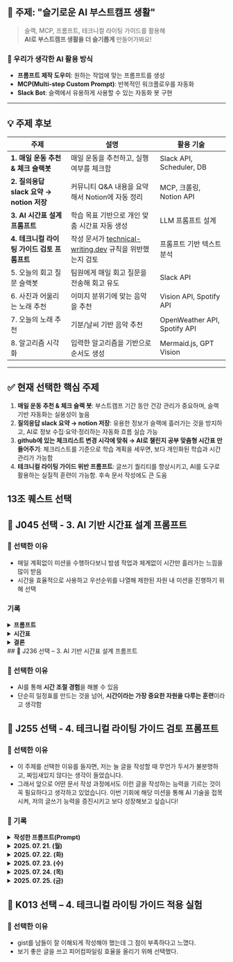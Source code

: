 ## 📌 주제: "슬기로운 AI 부스트캠프 생활"

> 슬랙, MCP, 프롬프트, 테크니컬 라이팅 가이드를 활용해  
> **AI로 부스트캠프 생활을 더 슬기롭게** 만들어가봐요!

### 🤔 우리가 생각한 AI 활용 방식

- **프롬프트 제작 도우미**: 원하는 작업에 맞는 프롬프트를 생성
- **MCP(Multi-step Custom Prompt)**: 반복적인 워크플로우를 자동화
- **Slack Bot**: 슬랙에서 유용하게 사용할 수 있는 자동화 봇 구현

---

## 💡 주제 후보

| 주제                                        | 설명                                                                                                 | 활용 기술                    |
| ------------------------------------------- | ---------------------------------------------------------------------------------------------------- | ---------------------------- |
| **1. 매일 운동 추천 & 체크 슬랙봇**         | 매일 운동을 추천하고, 실행 여부를 체크함                                                             | Slack API, Scheduler, DB     |
| **2. 질의응답 slack 요약 → notion 저장**    | 커뮤니티 Q&A 내용을 요약해서 Notion에 자동 정리                                                      | MCP, 크롤링, Notion API      |
| **3. AI 시간표 설계 프롬프트**              | 학습 목표 기반으로 개인 맞춤 시간표 자동 생성                                                        | LLM 프롬프트 설계            |
| **4. 테크니컬 라이팅 가이드 검토 프롬프트** | 작성 문서가 [technical-writing.dev](https://technical-writing.dev/index.html) 규칙을 위반했는지 검토 | 프롬프트 기반 텍스트 분석    |
| 5. 오늘의 회고 질문 슬랙봇                  | 팀원에게 매일 회고 질문을 전송해 회고 유도                                                           | Slack API                    |
| 6. 사진과 어울리는 노래 추천                | 이미지 분위기에 맞는 음악을 추천                                                                     | Vision API, Spotify API      |
| 7. 오늘의 노래 추천                         | 기분/날씨 기반 음악 추천                                                                             | OpenWeather API, Spotify API |
| 8. 알고리즘 시각화                          | 입력한 알고리즘을 기반으로 순서도 생성                                                               | Mermaid.js, GPT Vision       |

---

## ✅ 현재 선택한 핵심 주제

1. **매일 운동 추천 & 체크 슬랙 봇**: 부스트캠프 기간 동안 건강 관리가 중요하며, 슬랙 기반 자동화는 실용성이 높음
2. **질의응답 slack 요약 → notion 저장**: 유용한 정보가 슬랙에 흘러가는 것을 방지하고, AI로 정보 수집·요약·정리하는 자동화 흐름 실습 가능
3. **github에 있는 체크리스트 변경 시각에 맞춰 → AI로 챌린지 공부 맞춤형 시간표 만들어주기**: 체크리스트를 기준으로 학습 계획을 세우면, 보다 개인화된 학습과 시간 관리가 가능함
4. **테크니컬 라이팅 가이드 위반 프롬프트**: 글쓰기 퀄리티를 향상시키고, AI를 도구로 활용하는 실질적 훈련이 가능함. 후속 문서 작성에도 큰 도움

## 13조 퀘스트 선택

## 📅 J045 선택 - 3. AI 기반 시간표 설계 프롬프트

### 📌 선택한 이유

- 매일 계획없이 미션을 수행하다보니 밤샘 작업과 체계없이 시간만 흘러가는 느낌을 많이 받음
- 시간을 효율적으로 사용하고 우선순위를 나열해 제한된 자원 내 미션을 진행하기 위해 선택

### 기록
<details>
<summary><strong>프롬프트</strong></summary>
💬 너는 미션 매니저야. 내가 공부해야 할 키워드와 구현해야 할 사항을 알려주면 그걸 토대로 시간표 목록을 짜줘. 12~14시는 설계,14~19시는 구현이야. 이걸 참고해서 만들어줘

💬 근데 구현만 하는게 아니라 구현하기 위해 학습 시간을 가져야 해. 그러니 받은 키워드를 어떻게 학습해야 하는지를 고려해서 시간표를 만들어줘. 근데 반드시 모든 해야 하는 행동들에 대해 우선순위를 매겨서 어느 한 쪽에 시간을 쏟게 만들지 말아줘. 그리고 내가 너가 보내준 시간표를 토대로 행동했을 때 길에서 벗어나지 않게 해줘  

💬 객체지향 프로그래밍,다형성,클래스, 보드게임 구현  
</details>
<details>
<summary><strong>시간표</strong></summary>
- 12:00 ~ 12:30
  - 객체지향 프로그래밍(OOP) 4대 원칙 학습 (추상화, 캡슐화, 상속, 다형성)
  - 현실 세계 예시로 이해해보기 (예: 플레이어, 게임판 등)
- 12:30 ~ 13:00
  - 만들 보드게임의 요구사항 분석
  - 필요한 객체 목록 정리 (Player, Game, Board 등)
  - 각 객체의 역할과 책임 정의
- 13:00 ~ 13:30
  - 클래스 간 관계 설계 (상속, 포함 등)
  - 생성자, 필드, 메서드 시그니처 구상
- 13:30 ~ 14:00
  - 다형성이 필요한 부분 식별
  - 추상 클래스 또는 인터페이스 설계 (Player, takeTurn() 등)
- 14:00 ~ 14:30
  - Player, Board, Game 클래스 기본 뼈대 구현
  - 설계한 필드와 메서드 틀 잡기
- 14:30 ~ 15:00
  - 추상 클래스 Player 만들고
  - HumanPlayer, AIPlayer 같은 하위 클래스 구현
- 15:00 ~ 16:00
  - 턴 관리, 주사위 이동 등 기본 게임 흐름 로직 구현
- 16:00 ~ 17:00
  - 다형성 적용: 각 플레이어 타입에 맞는 takeTurn() 구현
- 17:00 ~ 18:00
  - 전체 게임 실행 및 디버깅
  - 종료 조건, 예외 처리 등 점검
- 18:00 ~ 19:00
  - 리팩토링: 중복 제거, 책임 분리, 메서드 정리
  - 클래스 구조 개선
</details>
<details>
<summary><strong>결론</strong></summary>
AI를 통해 시간표를 생성했지만, 유동성이 포함되어 있지 않고 우선순위에 따른 시간 분배가 되어 있지 않아 시간표 대로 미션을 진행하는데 어려움이 있었다. 이후 미션을 진행에 집중하느라 시간표를 더이상 생성하지 않았는데 같은 미션을 진행한 J236님께선 시간별로 나눈게 아닌 작업 별 소요 시간을 분배하는 식으로 시간표를 만드신걸 보고 이러한 방향이 실천하는데 있어 가능성이 높을 것 같다!
</details>
## 📅 J236 선택 – 3. AI 기반 시간표 설계 프롬프트

### 📌 선택한 이유

- AI를 통해 **시간 조절 경험**을 해볼 수 있음
- 단순히 일정표를 만드는 것을 넘어, **시간이라는 가장 중요한 자원을 다루는 훈련**이라고 생각함

## 📅 J255 선택 - 4. 테크니컬 라이팅 가이드 검토 프롬프트

### 📌 선택한 이유

- 이 주제를 선택한 이유를 들자면, 저는 늘 글을 작성할 때 무언가 두서가 불분명하고, 짜임새있지 않다는 생각이 들었습니다.
- 그래서 앞으로 어떤 문서 작성 과정에서도 이런 글을 작성하는 능력을 기르는 것이 꼭 필요하다고 생각하고 있었습니다. 이번 기회에 해당 미션을 통해 AI 기술을 접목시켜, 저의 글쓰기 능력을 증진시키고 보다 성장해보고 싶습니다!

### 📒 기록

<details>

<summary><strong>작성한 프롬프트(Prompt)</strong></summary>

#### 프롬프트 마크다운(Markdown)

```
아래 테크니컬 라이팅 원칙을 기준으로 내가 작성한 문서를 점검해줘.

1. 명확성 (Clear): 오해 없이 바로 이해할 수 있는지, 용어나 표현이 혼란스럽지 않은지.
2. 간결성 (Concise): 불필요하거나 중복된 문장이 없는지, 핵심만 전달하는지.
3. 자연스러움 (Casual): 실제 말하는 것처럼 자연스럽고 딱딱하지 않은지.
4. 존중과 신뢰 (Respect): 독자를 위하는 톤앤매너인지, 강요하거나 무시하는 표현은 없는지.
5. 공감과 감정 (Emotional): 독자의 상황과 감정을 고려했는지.

또한 아래 8가지 글쓰기 실천 원칙도 점검해줘.

- Predictable hint: 사용자가 다음 흐름을 예측할 수 있도록 했는가?
- Weed cutting: 의미 없는 단어나 군더더기를 제거했는가?
- Remove empty sentences: 내용 없는 문장을 줄였는가?
- Focus on key message: 핵심 메시지가 잘 드러나는가?
- Easy to speak: 말하듯 자연스럽게 읽히는가?
- Suggest over force: 강요하는 표현보다 제안하는 방식인가?
- Universal words: 누구나 쉽게 이해할 수 있는 단어를 썼는가?
- Find hidden emotion: 사용자 감정에 대한 고려가 담겼는가?

또한 아래 원칙들도 점검해줘.

- 모르거나 불확실한 정보는 추측하지 말고 '모르겠습니다' 라고 답변해줘.
- 창작된 내용이나 근거가 없는 정보는 절대 포함하지 마.
- 공식 문서, 뉴스, 논문 등 출처가 명확한 정보만 제공해줘.
- 복잡한 내용은 단계별로 순서 있게 작성해줘.

[작성한 문서 시작]
---

---
[작성한 문서 끝]

항목별로 개선이 필요한 부분이 있다면 구체적인 문장과 함께 어떻게 고치면 좋을지에 대해서도 알려줘.
```

</details>

<details>

<summary><strong>2025. 07. 21. (월)</strong></summary>

#### 답변 내용

아주 좋은 테크니컬 문서입니다. 전체적으로 명확하고 친절하며, 구조화도 잘 되어 있어 독자가 빠르게 개념을 파악할 수 있도록 구성되어 있습니다. 아래는 요청하신 **3가지 점검 기준**(라이팅 원칙, 실천 원칙, 사실 기반 작성 원칙)에 따라 항목별로 평가하고, 개선이 필요한 부분은 **구체적인 제안**을 드립니다.

---

## ✅ \[1] 테크니컬 라이팅 5대 원칙 평가

| 원칙            | 평가    | 피드백 및 예시                                                                                                                                                                                      |
| --------------- | ------- | --------------------------------------------------------------------------------------------------------------------------------------------------------------------------------------------------- |
| **명확성**      | 🟢 우수 | 대부분 문장이 명확하며 기술 용어도 잘 정의되어 있습니다. 다만 `"사용자 명령 처리 → 종료 여부 확인 → AI 공격"` 같은 문장은 구체적인 흐름이 조금 더 자연스럽게 설명될 수 있습니다. → 제안: 아래 참고. |
| **간결성**      | 🟡 보통 | 전체적으로 잘 정리되어 있으나, 일부 중복 표현 및 문장 길이 조정이 필요합니다. 예: `"게임 클래스 Game 구현"` → 클래스 이름 중복.                                                                     |
| **자연스러움**  | 🟢 우수 | 말하듯이 부드럽게 작성되어 읽기 편합니다. 일부 문장은 어투만 살짝 다듬으면 더욱 좋아질 수 있습니다.                                                                                                 |
| **존중과 신뢰** | 🟢 우수 | 친절하고 안내적인 톤이 잘 유지되어 있습니다. 사용자에게 부담을 주는 표현이 없습니다.                                                                                                                |
| **공감과 감정** | 🟢 우수 | 사용자의 입장에서 설명 순서를 잡고 있으며, `"추후 리팩토링 이후..."` 등의 예측 언급도 공감이 느껴집니다.                                                                                            |

---

## ✅ \[2] 글쓰기 실천 원칙 8가지

| 실천 원칙                  | 평가              | 개선 포인트                                                                                                                                  |
| -------------------------- | ----------------- | -------------------------------------------------------------------------------------------------------------------------------------------- |
| **Predictable hint**       | 🟢 좋음           | 전체 흐름이 잘 짜여 있어 다음 내용을 예측하기 쉽습니다.                                                                                      |
| **Weed cutting**           | 🟡 일부 개선 필요 | `"게임 클래스 Game 구현"` 같은 중복 표현, `"이 파일은 다음과 같은 모듈들을 import 하여 사용합니다"` 같은 군더더기 문장을 정리할 수 있습니다. |
| **Remove empty sentences** | 🟢 좋음           | 비어 있는 문장은 거의 없습니다.                                                                                                              |
| **Focus on key message**   | 🟢 좋음           | 메서드, 역할, 흐름 등 핵심 메시지가 잘 전달됩니다.                                                                                           |
| **Easy to speak**          | 🟢 자연스러움     | 읽는 느낌도 자연스럽고 쉽게 말하듯 읽힙니다.                                                                                                 |
| **Suggest over force**     | 🟢 좋음           | `~할 수 있습니다`, `입력 시`, `설명하겠습니다` 등 제안 형태가 잘 사용되고 있습니다.                                                          |
| **Universal words**        | 🟢 좋음           | 어려운 용어나 은어 없이 쉬운 단어가 주로 사용되었습니다.                                                                                     |
| **Find hidden emotion**    | 🟢 좋음           | `"추후 설명을 추가하겠습니다"` 같은 언급은 배려의 표현으로 사용자 감정을 고려한 흔적입니다.                                                  |

---

## ✅ \[3] 정확성과 신뢰 원칙

| 원칙                       | 평가         | 개선 제안                                                                                                                                              |
| -------------------------- | ------------ | ------------------------------------------------------------------------------------------------------------------------------------------------------ |
| **모르면 모른다고 말하기** | 🟢 해당 없음 | 이 문서에는 불확실한 정보를 추측하는 표현이 없습니다.                                                                                                  |
| **창작된 내용 배제**       | 🟢 양호      | 기술 설명은 코드 기반으로 정확하게 작성되어 있습니다.                                                                                                  |
| **출처 기반 작성**         | 🟢 적절      | 코드에 대한 설명이므로 출처 필요 없음. 다만, 추후 외부 API 등 설명 시는 문서 참조 권장.                                                                |
| **단계적 설명**            | 🟡 개선 여지 | `play()` 메서드 설명 부분에서 흐름이 `"→"` 기호로 압축되어 있어, 실제 초심자 입장에서는 좀 더 단계적으로 나열하면 더 좋을 수 있습니다. 아래 예시 참고. |

---

## 📌 세부 개선 제안 (문장 중심)

### 1. 중복 표현 제거 (간결성 개선)

**원문**:

> 게임 클래스 Game 구현

**개선안**:

> Game 클래스 구현
> (클래스 이름이 이미 ‘Game’이므로 중복 제거)

---

### 2. 더 자연스러운 흐름의 문장 제안

**원문**:

> 한 턴은 사용자 명령 처리 → 종료 여부 확인 → AI 공격 → 종료 여부 확인 순서로 구성됩니다.

**개선안**:

> 한 턴은 사용자의 명령을 처리하고, 게임 종료 여부를 확인한 뒤, AI의 공격과 종료 여부 확인까지 이어지는 흐름으로 구성됩니다.
> (말하듯 자연스럽게 재구성)

---

### 3. 문장 간결화 (weed cutting)

**원문**:

> 이 파일은 다음과 같은 모듈들을 import 하여 사용합니다.

**개선안**:

> 이 파일은 다음 모듈들을 사용합니다.
> (자연스럽고 짧게 정리)

---

### 4. 사용자 감정에 더 다가가는 표현 추가

**원문**:

> 추후 리팩토링 이후에 각 파일에 대해서도 설명을 추가하겠습니다.

**개선안**:

> 현재 일부 파일은 리팩토링 중이라 설명이 부족할 수 있습니다. 이후 더 자세한 내용을 추가해드릴게요.
> (‘설명 부족할 수 있음’에 대한 사전 공감 표시)

---

### 5. 더 쉬운 단어 선택

**원문**:

> `사용자는 다음 형식으로 명령어를 입력할 수 있습니다`

**개선안**:

> 명령어는 이렇게 입력하면 됩니다
> (형식적 문장을 말하듯 부드럽게 바꾸는 예)

---

## 🧾 요약 제안

### 🔧 수정이 권장되는 주요 항목 요약:

- 중복 표현 제거 (`게임 클래스 Game 구현` → `Game 클래스 구현`)
- 군더더기 제거 (`import 하여 사용합니다` → `사용합니다`)
- 문장 더 말하듯 자연스럽게 (`→` 나열 대신 문장 연결)
- 감정적 고려 표현 강화 (`부족할 수 있습니다`, `추가해드릴게요`)
- 명령조 표현 줄이기 (`입력할 수 있습니다` → `입력하면 됩니다`)

---

## ✅ 전체 총평

현재 작성하신 문서는 **구조가 뛰어나고**, **기술 내용을 초보자도 이해할 수 있을 만큼 잘 설명**하고 있으며, **사용자 관점의 배려도 느껴지는 좋은 문서**입니다. 다듬으면 바로 배포 가능한 수준입니다.

다만 일부 표현을 더 간결하고 자연스럽게 다듬는다면 훨씬 더 매끄러운 글이 됩니다. 위 제안들을 반영해 다듬으면 더욱 읽기 좋은 테크니컬 문서가 될 것입니다. 필요하다면 제가 직접 수정 버전으로 리라이팅도 도와드릴 수 있습니다!

</details>

<details>

<summary><strong>2025. 07. 22. (화)</strong></summary>

#### 교정 내역

-

</details>

<details>

<summary><strong>2025. 07. 23. (수)</strong></summary>

#### 교정 내역

-

</details>

<details>

<summary><strong>2025. 07. 24. (목)</strong></summary>

#### 교정 내역

-

</details>

<details>

<summary><strong>2025. 07. 25. (금)</strong></summary>

#### 교정 내역

-

</details>

## 📅 K013 선택 – 4. 테크니컬 라이팅 가이드 적용 실험

### 📌 선택한 이유

- gist를 남들이 잘 이해되게 작성해야 했는데 그 점이 부족하다고 느꼈다.
- 보기 좋은 글을 쓰고 피어컴파일링 효율을 올리기 위해 선택했다.

